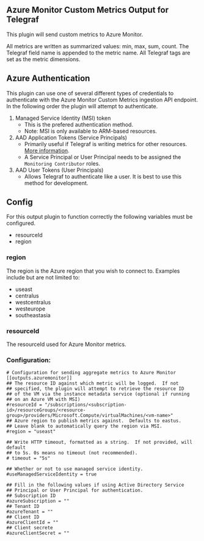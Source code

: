 ## Azure Monitor Custom Metrics Output for Telegraf

This plugin will send custom metrics to Azure Monitor.

All metrics are written as summarized values: min, max, sum, count. The Telegraf field name is appended to the metric name. All Telegraf tags are set as the metric dimensions.

## Azure Authentication

This plugin can use one of several different types of credentials to authenticate
with the Azure Monitor Custom Metrics ingestion API endpoint. In the following
order the plugin will attempt to authenticate.
1. Managed Service Identity (MSI) token
    - This is the prefered authentication method.
    - Note: MSI is only available to ARM-based resources.
2. AAD Application Tokens (Service Principals)
    - Primarily useful if Telegraf is writing metrics for other resources. [More information](https://docs.microsoft.com/en-us/azure/active-directory/develop/active-directory-application-objects).
    - A Service Principal or User Principal needs to be assigned the `Monitoring Contributor` roles.
3. AAD User Tokens (User Principals)
    - Allows Telegraf to authenticate like a user. It is best to use this method for development.

## Config

For this output plugin to function correctly the following variables
must be configured.

* resourceId
* region

### region

The region is the Azure region that you wish to connect to.
Examples include but are not limited to:
* useast
* centralus
* westcentralus
* westeurope
* southeastasia

### resourceId

The resourceId used for Azure Monitor metrics.

### Configuration:

```
# Configuration for sending aggregate metrics to Azure Monitor
[[outputs.azuremonitor]]
## The resource ID against which metric will be logged.  If not
## specified, the plugin will attempt to retrieve the resource ID
## of the VM via the instance metadata service (optional if running 
## on an Azure VM with MSI)
#resourceId = "/subscriptions/<subscription-id>/resourceGroups/<resource-group>/providers/Microsoft.Compute/virtualMachines/<vm-name>"
## Azure region to publish metrics against.  Defaults to eastus.
## Leave blank to automatically query the region via MSI.
#region = "useast"

## Write HTTP timeout, formatted as a string.  If not provided, will default
## to 5s. 0s means no timeout (not recommended).
# timeout = "5s"

## Whether or not to use managed service identity.
#useManagedServiceIdentity = true

## Fill in the following values if using Active Directory Service
## Principal or User Principal for authentication.
## Subscription ID
#azureSubscription = ""
## Tenant ID
#azureTenant = ""
## Client ID
#azureClientId = ""
## Client secrete
#azureClientSecret = ""
```
